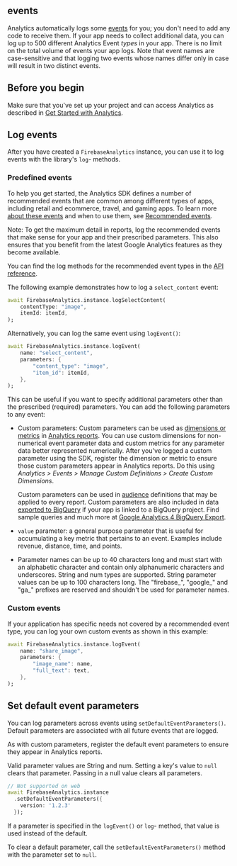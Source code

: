 ## events


Analytics automatically logs some
[events](https://support.google.com/analytics/answer/9234069) for you; you don't
need to add any code to receive them. If your app needs to collect additional
data, you can log up to 500 different Analytics Event *types* in your app.
There is no limit on the total volume of events your app logs. Note that event
names are case-sensitive and that logging two events whose names differ only in
case will result in two distinct events.

## Before you begin

Make sure that you've set up your project and can access Analytics as
described in [Get Started with Analytics](get-started).

## Log events

After you have created a `FirebaseAnalytics` instance, you can use it to log
events with the library's `log`- methods.

### Predefined events

To help you get started, the Analytics SDK defines a number of
recommended events that are common among different types of apps, including
retail and ecommerce, travel, and gaming apps. To learn more
[about these events](https://support.google.com/analytics/answer/9322688)
and when to use them, see
[Recommended events](https://support.google.com/analytics/answer/9267735).

Note: To get the maximum detail in reports, log the recommended events that make
sense for your app and their prescribed parameters. This also ensures that you
benefit from the latest Google Analytics features as
they become available.

You can find the log methods for the recommended event types in the
[API reference](https://pub.dev/documentation/firebase_analytics/latest/firebase_analytics/FirebaseAnalytics-class.html).

The following example demonstrates how to log a `select_content` event:

```dart
await FirebaseAnalytics.instance.logSelectContent(
    contentType: "image",
    itemId: itemId,
);
```

Alternatively, you can log the same event using `logEvent()`:

```dart
await FirebaseAnalytics.instance.logEvent(
    name: "select_content",
    parameters: {
        "content_type": "image",
        "item_id": itemId,
    },
);
```

This can be useful if you want to specify additional parameters other than the
prescribed (required) parameters. You can add the following parameters
to any event:

* Custom parameters: Custom parameters can be used as
  [dimensions or metrics](https://support.google.com/analytics/answer/10075209)
  in [Analytics reports](https://support.google.com/analytics/answer/9212670).
  You can use custom dimensions for non-numerical event parameter data and
  custom metrics for any parameter data better represented numerically. After
  you've logged a custom parameter using the SDK, register the dimension or
  metric to ensure those custom parameters appear in Analytics
  reports. Do this using *Analytics > Events > Manage Custom Definitions >
  Create Custom Dimensions*.

  Custom parameters can be used in
  [audience](https://support.google.com/firebase/answer/6317509)
  definitions that may be applied to every report.
  Custom parameters are also included in data
  [exported to BigQuery](https://support.google.com/firebase/answer/7030014)
  if your app is linked to a BigQuery project. Find sample queries and much more
  at [Google Analytics 4 BigQuery Export](https://developers.google.com/analytics/bigquery).

* `value` parameter: a general purpose parameter
  that is useful for accumulating a key metric that pertains to an
  event. Examples include revenue, distance, time, and points.
* Parameter names can be up to 40 characters long and must start with an alphabetic
  character and contain only alphanumeric characters and underscores. String and num
  types are supported. String parameter values can be up to 100 characters long.
  The "firebase_", "google_" and "ga_" prefixes are reserved and shouldn't be
  used for parameter names.

### Custom events

If your application has specific needs not covered by a recommended
event type, you can log your own custom events as shown in this example:

```dart
await FirebaseAnalytics.instance.logEvent(
    name: "share_image",
    parameters: {
        "image_name": name,
        "full_text": text,
    },
);
```

## Set default event parameters

You can log parameters across events using `setDefaultEventParameters()`.
Default parameters are associated with all future events that are logged.

As with custom parameters, register the default event parameters to ensure they
appear in Analytics reports.

Valid parameter values are String and num. Setting a key's value to `null`
clears that parameter. Passing in a null value clears all parameters.

```dart
// Not supported on web
await FirebaseAnalytics.instance
  .setDefaultEventParameters({
    version: '1.2.3'
  });
```

If a parameter is specified in the `logEvent()` or `log`-
method, that value is used instead of the default.

To clear a default parameter, call the `setDefaultEventParameters()`
method with the parameter set to `null`.
